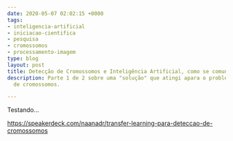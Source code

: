 ```yaml
---
date: 2020-05-07 02:02:15 +0000
tags:
- inteligencia-artificial
- iniciacao-cientifica
- pesquisa
- cromossomos
- processamento-imagem
type: blog
layout: post
title: Detecção de Cromossomos e Inteligência Artificial, como se comunicam?
description: Parte 1 de 2 sobre uma "solução" que atingi apara o problema de contagem
  de cromossomos.

---
```

Testando...

https://speakerdeck.com/naanadr/transfer-learning-para-deteccao-de-cromossomos